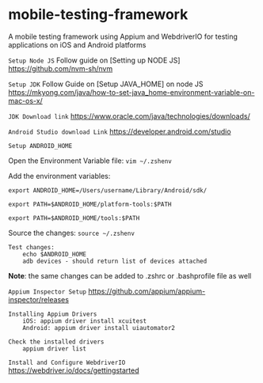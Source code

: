 # mobile-testing-framework
A mobile testing framework using Appium and WebdriverIO for testing applications on iOS and Android platforms


`Setup Node JS`
Follow guide on [Setting up NODE JS] https://github.com/nvm-sh/nvm  

`Setup JDK`
Follow Guide on [Setup JAVA_HOME] on node JS
https://mkyong.com/java/how-to-set-java_home-environment-variable-on-mac-os-x/

`JDK Download link` https://www.oracle.com/java/technologies/downloads/ 

`Android Studio download Link`
https://developer.android.com/studio

`Setup ANDROID_HOME`

Open the Environment Variable file:
`vim ~/.zshenv`

Add the environment variables:

`export ANDROID_HOME=/Users/username/Library/Android/sdk/`

`export PATH=$ANDROID_HOME/platform-tools:$PATH`

`export PATH=$ANDROID_HOME/tools:$PATH`

Source the changes: `source ~/.zshenv`

    Test changes:
        echo $ANDROID_HOME
        adb devices - should return list of devices attached
 
**Note**: the same changes can be added to .zshrc or .bashprofile file as well

`Appium Inspector Setup`
    https://github.com/appium/appium-inspector/releases

    Installing Appium Drivers
        iOS: appium driver install xcuitest
        Android: appium driver install uiautomator2
    
    Check the installed drivers
        appium driver list




`Install and Configure WebdriverIO` https://webdriver.io/docs/gettingstarted

